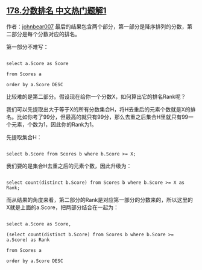 ## [178.分数排名 中文热门题解1](https://leetcode.cn/problems/rank-scores/solutions/100000/fen-cheng-liang-ge-bu-fen-xie-hui-rong-yi-hen-duo-)

作者：[johnbear007](https://leetcode.cn/u/johnbear007)
最后的结果包含两个部分，第一部分是降序排列的分数，第二部分是每个分数对应的排名。

第一部分不难写：
```
select a.Score as Score
from Scores a
order by a.Score DESC
```

比较难的是第二部分。假设现在给你一个分数X，如何算出它的排名Rank呢？
我们可以先提取出大于等于X的所有分数集合H，将H去重后的元素个数就是X的排名。比如你考了99分，但最高的就只有99分，那么去重之后集合H里就只有99一个元素，个数为1，因此你的Rank为1。
先提取集合H：
```
select b.Score from Scores b where b.Score >= X;
```
我们要的是集合H去重之后的元素个数，因此升级为：
```
select count(distinct b.Score) from Scores b where b.Score >= X as Rank;
```
而从结果的角度来看，第二部分的Rank是对应第一部分的分数来的，所以这里的X就是上面的a.Score，把两部分结合在一起为：

```
select a.Score as Score,
(select count(distinct b.Score) from Scores b where b.Score >= a.Score) as Rank
from Scores a
order by a.Score DESC
```
